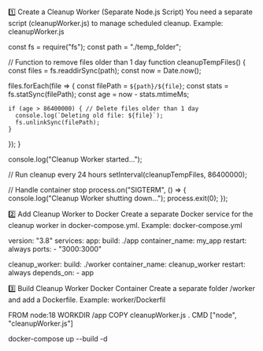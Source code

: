 1️⃣ Create a Cleanup Worker (Separate Node.js Script)
You need a separate script (cleanupWorker.js) to manage scheduled cleanup.
Example: cleanupWorker.js

const fs = require("fs");
const path = "./temp_folder";

// Function to remove files older than 1 day
function cleanupTempFiles() {
const files = fs.readdirSync(path);
const now = Date.now();

files.forEach(file => {
const filePath = `${path}/${file}`;
const stats = fs.statSync(filePath);
const age = now - stats.mtimeMs;

    if (age > 86400000) { // Delete files older than 1 day
      console.log(`Deleting old file: ${file}`);
      fs.unlinkSync(filePath);
    }

});
}

console.log("Cleanup Worker started...");

// Run cleanup every 24 hours
setInterval(cleanupTempFiles, 86400000);

// Handle container stop
process.on("SIGTERM", () => {
console.log("Cleanup Worker shutting down...");
process.exit(0);
});

2️⃣ Add Cleanup Worker to Docker
Create a separate Docker service for the cleanup worker in docker-compose.yml.
Example: docker-compose.yml

version: "3.8"
services:
app:
build: ./app
container_name: my_app
restart: always
ports: - "3000:3000"

cleanup_worker:
build: ./worker
container_name: cleanup_worker
restart: always
depends_on: - app

3️⃣ Build Cleanup Worker Docker Container
Create a separate folder /worker and add a Dockerfile.
Example: worker/Dockerfil

FROM node:18
WORKDIR /app
COPY cleanupWorker.js .
CMD ["node", "cleanupWorker.js"]

docker-compose up --build -d
